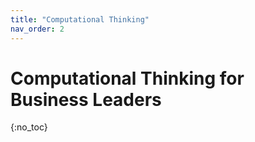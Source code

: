 ```yaml
---
title: "Computational Thinking"
nav_order: 2
---
```

# Computational Thinking for Business Leaders
{:no_toc}
